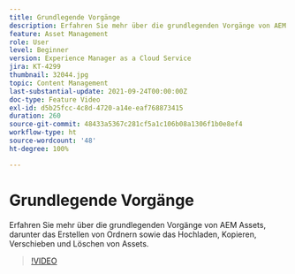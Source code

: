 ```yaml
---
title: Grundlegende Vorgänge
description: Erfahren Sie mehr über die grundlegenden Vorgänge von AEM Assets, darunter das Erstellen von Ordnern sowie das Hochladen, Kopieren, Verschieben und Löschen von Assets.
feature: Asset Management
role: User
level: Beginner
version: Experience Manager as a Cloud Service
jira: KT-4299
thumbnail: 32044.jpg
topic: Content Management
last-substantial-update: 2021-09-24T00:00:00Z
doc-type: Feature Video
exl-id: d5b25fcc-4c8d-4720-a14e-eaf768873415
duration: 260
source-git-commit: 48433a5367c281cf5a1c106b08a1306f1b0e8ef4
workflow-type: ht
source-wordcount: '48'
ht-degree: 100%

---
```


# Grundlegende Vorgänge

Erfahren Sie mehr über die grundlegenden Vorgänge von AEM Assets, darunter das Erstellen von Ordnern sowie das Hochladen, Kopieren, Verschieben und Löschen von Assets.

>[!VIDEO](https://video.tv.adobe.com/v/32044?quality=12&learn=on)
